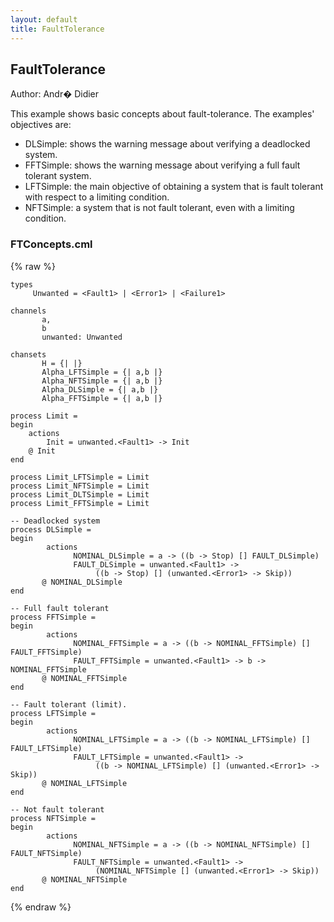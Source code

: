 ```yaml
---
layout: default
title: FaultTolerance
---
```


## FaultTolerance
Author: Andr� Didier


This example shows basic concepts about fault-tolerance. The examples' objectives are:
- DLSimple: shows the warning message about verifying a deadlocked system.
- FFTSimple: shows the warning message about verifying a full fault tolerant system.
- LFTSimple: the main objective of obtaining a system that is fault tolerant with respect to a limiting condition.
- NFTSimple: a system that is not fault tolerant, even with a limiting condition.


### FTConcepts.cml

{% raw %}
~~~
types
     Unwanted = <Fault1> | <Error1> | <Failure1>
    
channels
       a,
       b
       unwanted: Unwanted

chansets
       H = {| |}
       Alpha_LFTSimple = {| a,b |}
       Alpha_NFTSimple = {| a,b |}
       Alpha_DLSimple = {| a,b |}
       Alpha_FFTSimple = {| a,b |}

process Limit =
begin
    actions
        Init = unwanted.<Fault1> -> Init
    @ Init
end

process Limit_LFTSimple = Limit
process Limit_NFTSimple = Limit
process Limit_DLTSimple = Limit
process Limit_FFTSimple = Limit

-- Deadlocked system
process DLSimple =
begin
        actions
              NOMINAL_DLSimple = a -> ((b -> Stop) [] FAULT_DLSimple)
              FAULT_DLSimple = unwanted.<Fault1> ->
                   ((b -> Stop) [] (unwanted.<Error1> -> Skip))
       @ NOMINAL_DLSimple
end

-- Full fault tolerant
process FFTSimple =
begin
        actions
              NOMINAL_FFTSimple = a -> ((b -> NOMINAL_FFTSimple) [] FAULT_FFTSimple)
              FAULT_FFTSimple = unwanted.<Fault1> -> b -> NOMINAL_FFTSimple
       @ NOMINAL_FFTSimple
end

-- Fault tolerant (limit).
process LFTSimple =
begin
        actions
              NOMINAL_LFTSimple = a -> ((b -> NOMINAL_LFTSimple) [] FAULT_LFTSimple)
              FAULT_LFTSimple = unwanted.<Fault1> ->
                   ((b -> NOMINAL_LFTSimple) [] (unwanted.<Error1> -> Skip))
       @ NOMINAL_LFTSimple
end

-- Not fault tolerant
process NFTSimple =
begin
        actions
              NOMINAL_NFTSimple = a -> ((b -> NOMINAL_NFTSimple) [] FAULT_NFTSimple)
              FAULT_NFTSimple = unwanted.<Fault1> ->
                   (NOMINAL_NFTSimple [] (unwanted.<Error1> -> Skip))
       @ NOMINAL_NFTSimple
end
~~~
{% endraw %}

